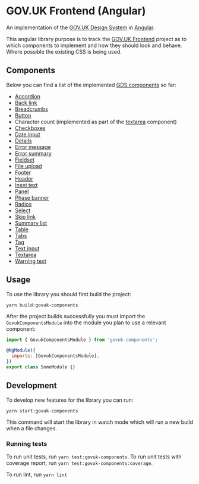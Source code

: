 # GOV.UK Frontend (Angular)

An implementation of the [GOV.UK Design System](https://design-system.service.gov.uk/)
in [Angular](https://angular.io/).

This angular library purpose is to track the
[GOV.UK Frontend](https://github.com/alphagov/govuk-frontend) project
as to which components to implement and how they should look and behave.
Where possible the existing CSS is being used.

## Components

Below you can find a list of the implemented [GDS components](https://design-system.service.gov.uk/components/) so far:

- [Accordion](src/lib/accordion/README.md)
- [Back link](src/lib/back-link/README.md)
- [Breadcrumbs](src/lib/breadcrumbs/README.md)
- [Button](src/lib/directives/button/README.md)
- Character count (implemented as part of the [textarea](src/lib/textarea/README.md) component)
- [Checkboxes](src/lib/checkboxes/README.md)
- [Date input](src/lib/date-input/README.md)
- [Details](src/lib/details/README.md)
- [Error message](src/lib/error-message)
- [Error summary](src/lib/error-summary/README.md)
- [Fieldset](src/lib/fieldset/README.md)
- [File upload](src/lib/file-upload/README.md)
- [Footer](src/lib/footer/README.md)
- [Header](src/lib/header/README.md)
- [Inset text](src/lib/directives/inset-text/README.md)
- [Panel](src/lib/panel/README.md)
- [Phase banner](src/lib/phase-banner/README.md)
- [Radios](src/lib/radio/README.md)
- [Select](src/lib/select/README.md)
- [Skip link](src/lib/skip-link/README.md)
- [Summary list](src/lib/summary-list/README.md)
- [Table](src/lib/table/README.md)
- [Tabs](src/lib/tabs/README.md)
- [Tag](src/lib/tag/README.md)
- [Text input](src/lib/text-input/README.md)
- [Textarea](src/lib/textarea/README.md)
- [Warning text](src/lib/warning-text/README.md)

## Usage

To use the library you should first build the project:

```shell script
yarn build:govuk-components
```

After the project builds successfully you must import the `GovukComponentsModule`
into the module you plan to use a relevant component:

```js
import { GovukComponentsModule } from 'govuk-components';

@NgModule({
  imports: [GovukComponentsModule],
})
export class SomeModule {}
```

## Development

To develop new features for the library you can run:

```shell script
yarn start:govuk-components
```

This command will start the library in watch mode which will run a new build
when a file changes.

### Running tests

To run unit tests, run `yarn test:govuk-components`. To run unit tests with
coverage report, run `yarn test:govuk-components:coverage`.

To run lint, run `yarn lint`

